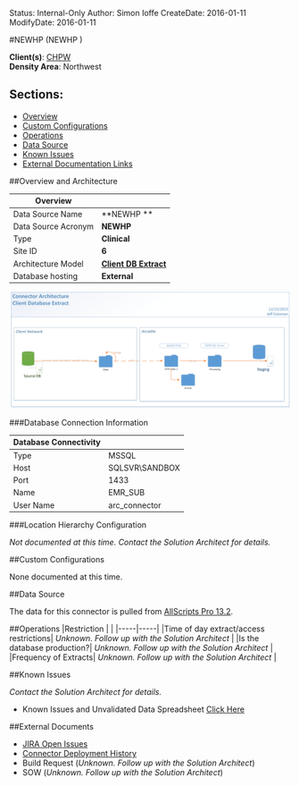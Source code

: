 Status: Internal-Only
Author: Simon Ioffe
CreateDate: 2016-01-11
ModifyDate: 2016-01-11


#NEWHP (NEWHP )

**Client(s)**: [CHPW](../CHPW.md)  
**Density Area**: Northwest   

## Sections:
* [Overview](#overview-and-architecture)
* [Custom Configurations](#custom-configurations)
* [Operations](#operations)
* [Data Source](#data-source)
* [Known Issues](#known-issues)
* [External Documentation Links](#external-documents)

##Overview and Architecture

| Overview ||
|-----|-----|
| Data Source Name| **NEWHP ** |
| Data Source Acronym| **NEWHP** |
| Type | **Clinical** |
| Site ID | **6** |
| Architecture Model | [**Client DB Extract**](../../Tech_Delivery/Standard-Implementations/Client-DB-Extract.md)|
| Database hosting | **External** |


<a href="../../../img/Connector-Client-DB-Extract.png">![](../../img/Connector-Client-DB-Extract.png)</a>

###Database Connection Information  

|Database Connectivity||
|-----|-----|
|Type|MSSQL|
|Host|SQLSVR\SANDBOX|
|Port|1433|
|Name|EMR_SUB|
|User Name|arc_connector|  


###Location Hierarchy Configuration

*Not documented at this time. Contact the Solution Architect for details.*

##Custom Configurations

None documented at this time. 

##Data Source

The data for this connector is pulled from [AllScripts Pro 13.2](../../Tech_Delivery/EHR-Documentation/AllScripts-Pro.md).

##Operations
|Restriction | |
|-----|-----|
|Time of day extract/access restrictions| *Unknown. Follow up with the Solution Architect* |
|Is the database production?| *Unknown. Follow up with the Solution Architect*  |
|Frequency of Extracts| *Unknown. Follow up with the Solution Architect*  |

##Known Issues

*Contact the Solution Architect for details.*

* Known Issues and Unvalidated Data Spreadsheet [Click Here](https://arcadia.app.box.com/files/0/f/1888547619/4._Client_Specific_Material)
                                                                                                                                                                                                                                                                                                                                                                                      
##External Documents
- [JIRA Open Issues](https://jira.arcadiasolutions.com/issues/?jql=(labels%20%3D%20NEWHP%20or%20%22Data%20Source%20Acronym%22%20~%20NEWHP)%20and%20status%20!%3D%20Closed)
- [Connector Deployment History](https://github.com/arcadia/qdw/wiki/connector-version)
- Build Request (*Unknown. Follow up with the Solution Architect*)
- SOW (*Unknown. Follow up with the Solution Architect*)